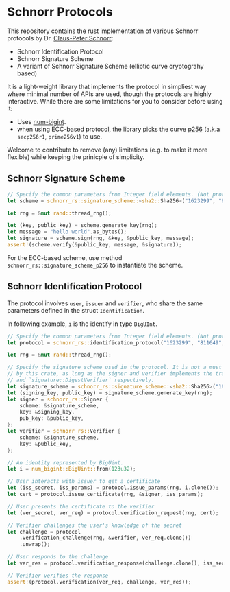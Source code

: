 # Schnorr Protocols

This repository contains the rust implementation of various Schnorr protocols by Dr. [Claus-Peter Schnorr](https://en.wikipedia.org/wiki/Claus_P._Schnorr):
- Schnorr Identification Protocol
- Schnorr Signature Scheme
- A variant of Schnorr Signature Scheme (elliptic curve cryptograhy based)

It is a light-weight library that implements the protocol in simpliest way where minimal number of APIs are used, though the protocols are highly interactive.
While there are some limitations for you to consider before using it:
- Uses [num-bigint](https://crates.io/crates/num-bigint).
- when using ECC-based protocol, the library picks the curve [p256](https://crates.io/crates/p256) (a.k.a `secp256r1`, `prime256v1`) to use.

Welcome to contribute to remove (any) limitations (e.g. to make it more flexible) while keeping the prinicple of simplicity.

## Schnorr Signature Scheme

```rust
// Specify the common parameters from Integer field elements. (Not provided by this crate)
let scheme = schnorr_rs::signature_scheme::<sha2::Sha256>("1623299", "811649", "1109409").unwrap();

let rng = &mut rand::thread_rng();

let (key, public_key) = scheme.generate_key(rng);
let message = "hello world".as_bytes();
let signature = scheme.sign(rng, &key, &public_key, message);
assert!(scheme.verify(&public_key, message, &signature));
```

For the ECC-based scheme, use method `schnorr_rs::signature_scheme_p256` to instantiate the scheme.


## Schnorr Identification Protocol

The protocol involves `user`, `issuer` and `verifier`, who share the same parameters defined in the struct `Identification`. 

In following example, `i` is the identify in type `BigUInt`.

```rust
// Specify the common parameters from Integer field elements. (Not provided by this crate)
let protocol = schnorr_rs::identification_protocol("1623299", "811649", "1109409").unwrap();

let rng = &mut rand::thread_rng();

// Specify the signature scheme used in the protocol. It is not a must to use the scheme provided
// by this crate, as long as the signer and verifier implements the trait `signature::RandomizedDigestSigner`
// and `signature::DigestVerifier` respectively.
let signature_scheme = schnorr_rs::signature_scheme::<sha2::Sha256>("1623299", "811649", "1109409").unwrap();
let (signing_key, public_key) = signature_scheme.generate_key(rng);
let signer = schnorr_rs::Signer {
    scheme: &signature_scheme,
    key: &signing_key,
    pub_key: &public_key,
};
let verifier = schnorr_rs::Verifier {
    scheme: &signature_scheme,
    key: &public_key,
};

// An identity represented by BigUint.
let i = num_bigint::BigUint::from(123u32);

// User interacts with issuer to get a certificate
let (iss_secret, iss_params) = protocol.issue_params(rng, i.clone());
let cert = protocol.issue_certificate(rng, &signer, iss_params);

// User presents the certificate to the verifier
let (ver_secret, ver_req) = protocol.verification_request(rng, cert);

// Verifier challenges the user's knowledge of the secret
let challenge = protocol
    .verification_challenge(rng, &verifier, ver_req.clone())
    .unwrap();

// User responds to the challenge
let ver_res = protocol.verification_response(challenge.clone(), iss_secret, ver_secret);

// Verifier verifies the response
assert!(protocol.verification(ver_req, challenge, ver_res));
```